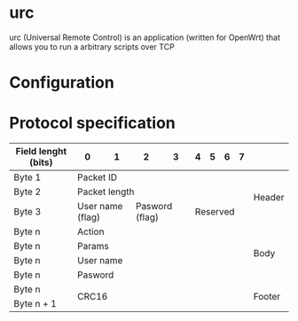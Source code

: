 # urc
urc (Universal Remote Control) is an application (written for OpenWrt) that allows you to run a arbitrary scripts over TCP

# Configuration

# Protocol specification
            
<table>
  <thead>
    <tr>
      <th>Field lenght (bits)</th>
      <th>0</th><th>1</th><th>2</th><th>3</th><th>4</th><th>5</th><th>6</th><th>7</th><th></th>
    </tr>
  </thead>
  <tbody>
    <tr>
      <td>Byte 1</td>
      <td colspan="8">Packet ID</td>
      <td rowspan="3">Header</td>
    </tr>
    <tr>
      <td>Byte 2</td>
      <td colspan="8">Packet length</td>
    </tr>
    <tr>
      <td>Byte 3</td>
      <td colspan="2">User name (flag)</td>
      <td colspan="2">Pasword (flag)</td>
      <td colspan="4">Reserved</td>
    </tr>
    <tr>
      <td>Byte n</td>
      <td colspan="8">Action</td>
      <td rowspan="4">Body</td>
    </tr>
    <tr>
      <td>Byte n</td>
      <td colspan="8">Params</td>
    </tr>
    <tr>
      <td>Byte n</td>
      <td colspan="8">User name</td>
    </tr>
    <tr>
      <td>Byte n</td>
      <td colspan="8">Pasword</td>
    </tr>
    <tr>
      <td>Byte n</td>
      <td colspan="8" rowspan="2">CRC16</td>
      <td rowspan="2">Footer</td>
    </tr>
    <tr>
      <td>Byte n + 1</td>
    </tr>
  </tbody>
</table>
